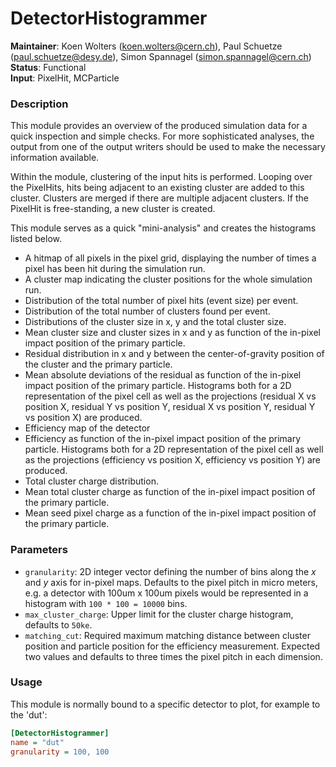 # DetectorHistogrammer
**Maintainer**: Koen Wolters (<koen.wolters@cern.ch>), Paul Schuetze (<paul.schuetze@desy.de>), Simon Spannagel (<simon.spannagel@cern.ch>)  
**Status**: Functional  
**Input**: PixelHit, MCParticle

### Description
This module provides an overview of the produced simulation data for a quick inspection and simple checks.
For more sophisticated analyses, the output from one of the output writers should be used to make the necessary information available.

Within the module, clustering of the input hits is performed. Looping over the PixelHits, hits being adjacent to an existing cluster are added to this cluster. Clusters are merged if there are multiple adjacent clusters. If the PixelHit is free-standing, a new cluster is created.

This module serves as a quick "mini-analysis" and creates the histograms listed below.

* A hitmap of all pixels in the pixel grid, displaying the number of times a pixel has been hit during the simulation run.
* A cluster map indicating the cluster positions for the whole simulation run.
* Distribution of the total number of pixel hits (event size) per event.
* Distribution of the total number of clusters found per event.
* Distributions of the cluster size in x, y and the total cluster size.
* Mean cluster size and cluster sizes in x and y as function of the in-pixel impact position of the primary particle.
* Residual distribution in x and y between the center-of-gravity position of the cluster and the primary particle.
* Mean absolute deviations of the residual as function of the in-pixel impact position of the primary particle. Histograms both for a 2D representation of the pixel cell as well as the projections (residual X vs position X, residual Y vs position Y, residual X vs position Y, residual Y vs position X) are produced.
* Efficiency map of the detector
* Efficiency as function of the in-pixel impact position of the primary particle. Histograms both for a 2D representation of the pixel cell as well as the projections (efficiency vs position X, efficiency vs position Y) are produced.
* Total cluster charge distribution.
* Mean total cluster charge as function of the in-pixel impact position of the primary particle.
* Mean seed pixel charge as a function  of the in-pixel impact position of the primary particle.

### Parameters

* `granularity`: 2D integer vector defining the number of bins along the *x* and *y* axis for in-pixel maps. Defaults to the pixel pitch in micro meters, e.g. a detector with 100um x 100um pixels would be represented in a histogram with `100 * 100 = 10000` bins.
* `max_cluster_charge`: Upper limit for the cluster charge histogram, defaults to `50ke`.
* `matching_cut`: Required maximum matching distance between cluster position and particle position for the efficiency measurement. Expected two values and defaults to three times the pixel pitch in each dimension.

### Usage
This module is normally bound to a specific detector to plot, for example to the 'dut':

```ini
[DetectorHistogrammer]
name = "dut"
granularity = 100, 100
```
